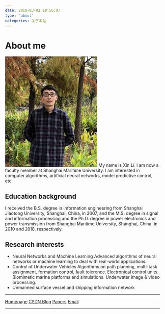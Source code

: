 ```yaml
---
date: 2018-03-02 10:56:07
type: "about"
categories: 关于本站
---
```

# About me

<img src="/images/photo.lx.github.io.jpg" class="floatpic" width="300" height="360">
My name is Xin Li. I am now a faculty member at Shanghai Maritime University. I am interested in computer algorithms, artificial neural networks, model predictive control, etc. 
<!-- ![photo_1](/images/photo.jpg) -->

<!--and deep learning based algorithms, -->

## Education background

I received the B.S. degree in information engineering from Shanghai Jiaotong University, Shanghai, China, in 2007, and the M.S. degree in signal and information processing and the Ph.D. degree in power electronics and power transmission from Shanghai Maritime University, Shanghai, China, in 2010 and 2018, respectively. 

## Research interests

- Neural Networks and Machine Learning 
  Advanced algorithms of neural networks or machine learning to deal with real-world applications.
- Control of Underwater Vehicles
  Algorithms on path planning, multi-task assignment, formation control, fault tolerence. 
  Electronical control units. 
  Biomimetic marine platforms and simulations. 
  Underwater image & video processing. 
- Unmanned surface vessel and shipping information network


-----

[Homepage](https://ayawaya2014.github.io)
[CSDN Blog](http://blog.csdn.net/ayawaya)
[Papers](https://ayawaya2014.github.io/Publications/)
[Email](mailto:lixin850224@163.com)

<!-- Deprecated blog: http://shmtuee.vicp.net (2015-2018) -->
<!-- Email: [lixin850224@163.com](mailto:lixin850224@163.com) -->

------

